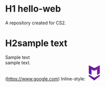 # H1 hello-web
A repository created for CS2.
# H2sample text
   Sample text  
   sample text.  
(https://www.google.com)
Inline-style: 
![alt text](https://github.com/adam-p/markdown-here/raw/master/src/common/images/icon48.png "Logo Title Text 1")
